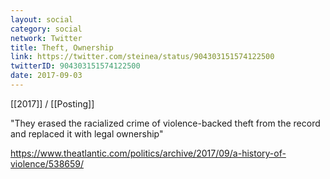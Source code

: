 ```yaml
---
layout: social
category: social
network: Twitter
title: Theft, Ownership
link: https://twitter.com/steinea/status/904303151574122500
twitterID: 904303151574122500
date: 2017-09-03
---
```


[[2017]] / [[Posting]]

"They erased the racialized crime of violence-backed theft from the record and replaced it with legal ownership"

<https://www.theatlantic.com/politics/archive/2017/09/a-history-of-violence/538659/>
